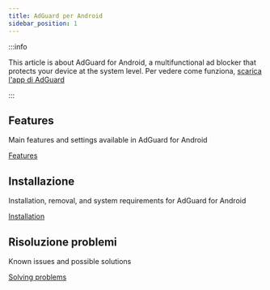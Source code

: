 ```yaml
---
title: AdGuard per Android
sidebar_position: 1
---
```


:::info

This article is about AdGuard for Android, a multifunctional ad blocker that protects your device at the system level. Per vedere come funziona, [scarica l'app di AdGuard](https://agrd.io/download-kb-adblock)

:::

## Features

Main features and settings available in AdGuard for Android

[Features](/adguard-for-android/features/features.md)

## Installazione

Installation, removal, and system requirements for AdGuard for Android

[Installation](/adguard-for-android/installation.md)

## Risoluzione problemi

Known issues and possible solutions

[Solving problems](/adguard-for-android/solving-problems/solving-problems.md)
